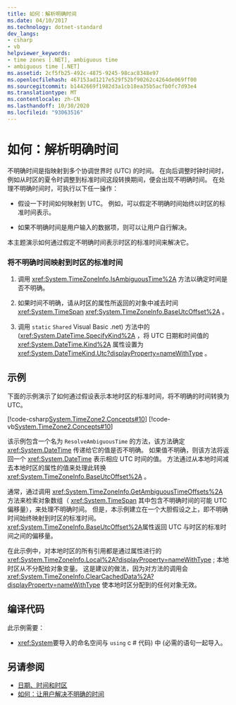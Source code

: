 ```yaml
---
title: 如何：解析明确时间
ms.date: 04/10/2017
ms.technology: dotnet-standard
dev_langs:
- csharp
- vb
helpviewer_keywords:
- time zones [.NET], ambiguous time
- ambiguous time [.NET]
ms.assetid: 2cf5fb25-492c-4875-9245-98cac8348e97
ms.openlocfilehash: 467153ad1217e529f52bf90262c4264de069ff00
ms.sourcegitcommit: b1442669f1982d3a1cb18ea35b5acfb0fc7d93e4
ms.translationtype: MT
ms.contentlocale: zh-CN
ms.lasthandoff: 10/30/2020
ms.locfileid: "93063516"
---
```

# <a name="how-to-resolve-ambiguous-times"></a>如何：解析明确时间

不明确时间是指映射到多个协调世界时 (UTC) 的时间。 在向后调整时钟时间时，例如从时区的夏令时调整到标准时间这段转换期间，便会出现不明确时间。 在处理不明确时间时，可执行以下任一操作：

- 假设一下时间如何映射到 UTC。 例如，可以假定不明确时间始终以时区的标准时间表示。

- 如果不明确时间是用户输入的数据项，则可以让用户自行解决。

本主题演示如何通过假定不明确时间表示时区的标准时间来解决它。

### <a name="to-map-an-ambiguous-time-to-a-time-zones-standard-time"></a>将不明确时间映射到时区的标准时间

1. 调用 <xref:System.TimeZoneInfo.IsAmbiguousTime%2A> 方法以确定时间是否不明确。

2. 如果时间不明确，请从时区的属性所返回的对象中减去时间 <xref:System.TimeSpan> <xref:System.TimeZoneInfo.BaseUtcOffset%2A> 。

3. 调用 `static` `Shared` Visual Basic .net) 方法中的 (<xref:System.DateTime.SpecifyKind%2A> ，将 UTC 日期和时间值的 <xref:System.DateTime.Kind%2A> 属性设置为 <xref:System.DateTimeKind.Utc?displayProperty=nameWithType> 。

## <a name="example"></a>示例

下面的示例演示了如何通过假设表示本地时区的标准时间，将不明确的时间转换为 UTC。

[!code-csharp[System.TimeZone2.Concepts#10](../../../samples/snippets/csharp/VS_Snippets_CLR_System/system.TimeZone2.Concepts/CS/TimeZone2Concepts.cs#10)]
[!code-vb[System.TimeZone2.Concepts#10](../../../samples/snippets/visualbasic/VS_Snippets_CLR_System/system.TimeZone2.Concepts/VB/TimeZone2Concepts.vb#10)]

该示例包含一个名为 `ResolveAmbiguousTime` 的方法，该方法确定 <xref:System.DateTime> 传递给它的值是否不明确。 如果值不明确，则该方法将返回一个 <xref:System.DateTime> 表示相应 UTC 时间的值。 方法通过从本地时间减去本地时区的属性的值来处理此转换 <xref:System.TimeZoneInfo.BaseUtcOffset%2A> 。

通常，通过调用 <xref:System.TimeZoneInfo.GetAmbiguousTimeOffsets%2A> 方法来检索对象数组（ <xref:System.TimeSpan> 其中包含不明确时间的可能 UTC 偏移量），来处理不明确时间。 但是，本示例建立在一个大胆假设之上，即不明确时间始终映射到时区的标准时间。 <xref:System.TimeZoneInfo.BaseUtcOffset%2A>属性返回 UTC 与时区的标准时间之间的偏移量。

在此示例中，对本地时区的所有引用都是通过属性进行的 <xref:System.TimeZoneInfo.Local%2A?displayProperty=nameWithType> ; 本地时区从不分配给对象变量。 这是建议的做法，因为对方法的调用会 <xref:System.TimeZoneInfo.ClearCachedData%2A?displayProperty=nameWithType> 使本地时区分配到的任何对象无效。

## <a name="compiling-the-code"></a>编译代码

此示例需要：

- <xref:System>要导入的命名空间与 `using` c # 代码) 中 (必需的语句一起导入。

## <a name="see-also"></a>另请参阅

- [日期、时间和时区](index.md)
- [如何：让用户解决不明确的时间](let-users-resolve-ambiguous-times.md)
